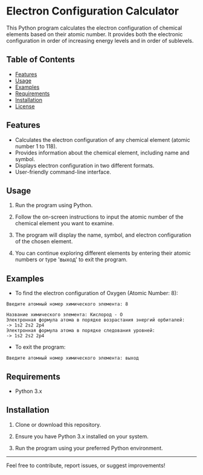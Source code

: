 
# Electron Configuration Calculator
This Python program calculates the electron configuration of chemical elements based on their atomic number. It provides both the electronic configuration in order of increasing energy levels and in order of sublevels.

## Table of Contents

- [Features](#features)
- [Usage](#usage)
- [Examples](#examples)
- [Requirements](#requirements)
- [Installation](#installation)
- [License](#license)

## Features

- Calculates the electron configuration of any chemical element (atomic number 1 to 118).
- Provides information about the chemical element, including name and symbol.
- Displays electron configuration in two different formats.
- User-friendly command-line interface.

## Usage

1. Run the program using Python.

2. Follow the on-screen instructions to input the atomic number of the chemical element you want to examine.

3. The program will display the name, symbol, and electron configuration of the chosen element.

4. You can continue exploring different elements by entering their atomic numbers or type 'выход' to exit the program.

## Examples

- To find the electron configuration of Oxygen (Atomic Number: 8):

```
Введите атомный номер химического элемента: 8

Название химического элемента: Кислород - O
Электронная формула атома в порядке возрастания энергий орбиталей:
-> 1s2 2s2 2p4
Электронная формула атома в порядке следования уровней:
-> 1s2 2s2 2p4
```

- To exit the program:

```
Введите атомный номер химического элемента: выход
```

## Requirements

- Python 3.x

## Installation

1. Clone or download this repository.

2. Ensure you have Python 3.x installed on your system.

3. Run the program using your preferred Python environment.


---

Feel free to contribute, report issues, or suggest improvements!